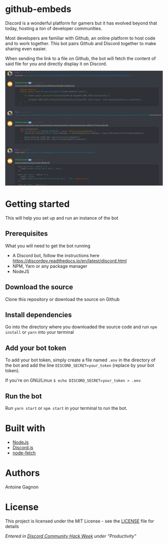 # github-embeds

Discord is a wonderful platform for gamers but it has evolved beyond that today, hosting a _ton_ of developer communities.

Most developers are familiar with Github, an online platform to host code and to work together. This bot pairs Github and Discord together to make sharing even easier.

When sending the link to a file on Github, the bot will fetch the content of said file for you and directly display it on Discord.

![](./preview.png)

# Getting started

This will help you set up and run an instance of the bot

## Prerequisites

What you will need to get the bot running

- A Discord bot, follow the instructions here https://discordpy.readthedocs.io/en/latest/discord.html
- NPM, Yarn or any package manager
- NodeJS

## Download the source

Clone this repository or download the source on Github

## Install dependencies

Go into the directory where you downloaded the source code and run `npm install` or `yarn` into your terminal

## Add your bot token

To add your bot token, simply create a file named `.env` in the directory of the bot and add the line `DISCORD_SECRET=your_token` (replace by your bot token).

If you're on GNU/Linux `$ echo DISCORD_SECRET=your_token > .env`

## Run the bot

Run `yarn start` or `npm start` in your terminal to run the bot.

# Built with

- [NodeJs](https://github.com/nodejs/node)
- [Discord.js](https://github.com/discordjs/discord.js/)
- [node-fetch](https://github.com/bitinn/node-fetch)

# Authors

Antoine Gagnon

# License

This project is licensed under the MIT License - see the [LICENSE](LICENSE) file for details

_Entered in [Discord Community Hack Week](https://blog.discordapp.com/discord-community-hack-week-build-and-create-alongside-us-6b2a7b7bba33) under "Productivity"_
